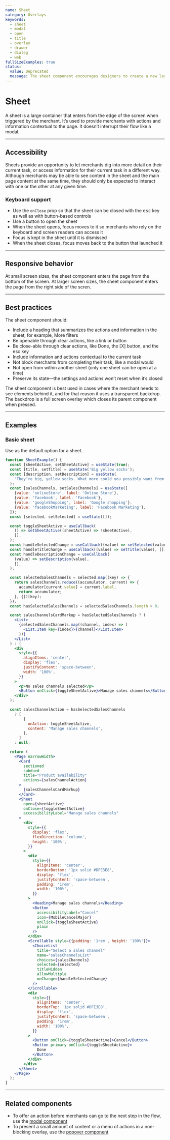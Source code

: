 ```yaml
---
name: Sheet
category: Overlays
keywords:
  - sheet
  - modal
  - open
  - title
  - overlay
  - drawer
  - dialog
  - web
fullSizeExamples: true
status:
  value: Deprecated
  message: The sheet component encourages designers to create a new layer on top of the page instead of improving the existing user interface. It also blocks other parts of the UI, forces users to switch context, and adds complexity to otherwise simple interactions.
---
```


# Sheet

A sheet is a large container that enters from the edge of the screen when triggered by the merchant. It’s used to provide merchants with actions and information contextual to the page. It doesn’t interrupt their flow like a modal.

---

## Accessibility

Sheets provide an opportunity to let merchants dig into more detail on their current task, or access information for their current task in a different way. Although merchants may be able to see content in the sheet and the main page content at the same time, they should only be expected to interact with one or the other at any given time.

### Keyboard support

- Use the `onClose` prop so that the sheet can be closed with the <kbd>esc</kbd> key as well as with button-based controls
- Use a button to open the sheet
- When the sheet opens, focus moves to it so merchants who rely on the keyboard and screen readers can access it
- Focus is kept in the sheet until it is dismissed
- When the sheet closes, focus moves back to the button that launched it

---

## Responsive behavior

At small screen sizes, the sheet component enters the page from the bottom of the screen. At larger screen sizes, the sheet component enters the page from the right side of the scren.

---

## Best practices

The sheet component should:

- Include a heading that summarizes the actions and information in the sheet, for example, More filters
- Be openable through clear actions, like a link or button
- Be close-able through clear actions, like Done, the [X] button, and the esc key
- Include information and actions contextual to the current task
- Not block merchants from completing their task, like a modal would
- Not open from within another sheet (only one sheet can be open at a time)
- Preserve its state—the settings and actions won’t reset when it’s closed

The sheet component is best used in cases where the merchant needs to see elements behind it, and for that reason it uses a transparent backdrop. The backdrop is a full screen overlay which closes its parent component when pressed.

---

## Examples

### Basic sheet

Use as the default option for a sheet.

```jsx
function SheetExample() {
  const [sheetActive, setSheetActive] = useState(true);
  const [title, setTitle] = useState('Big yellow socks');
  const [description, setDescription] = useState(
    "They’re big, yellow socks. What more could you possibly want from socks? These socks will change your life.\n\nThey’re made from light, hand-loomed cotton that’s so soft, you'll feel like you are walking on a cloud.",
  );
  const [salesChannels, setSalesChannels] = useState([
    {value: 'onlineStore', label: 'Online Store'},
    {value: 'facebook', label: 'Facebook'},
    {value: 'googleShopping', label: 'Google shopping'},
    {value: 'facebookMarketing', label: 'Facebook Marketing'},
  ]);
  const [selected, setSelected] = useState([]);

  const toggleSheetActive = useCallback(
    () => setSheetActive((sheetActive) => !sheetActive),
    [],
  );
  const handleSelectedChange = useCallback((value) => setSelected(value), []);
  const handleTitleChange = useCallback((value) => setTitle(value), []);
  const handleDescriptionChange = useCallback(
    (value) => setDescription(value),
    [],
  );

  const selectedSalesChannels = selected.map((key) => {
    return salesChannels.reduce((accumulator, current) => {
      accumulator[current.value] = current.label;
      return accumulator;
    }, {})[key];
  });
  const hasSelectedSalesChannels = selectedSalesChannels.length > 0;

  const salesChannelsCardMarkup = hasSelectedSalesChannels ? (
    <List>
      {selectedSalesChannels.map((channel, index) => (
        <List.Item key={index}>{channel}</List.Item>
      ))}
    </List>
  ) : (
    <div
      style={{
        alignItems: 'center',
        display: 'flex',
        justifyContent: 'space-between',
        width: '100%',
      }}
    >
      <p>No sales channels selected</p>
      <Button onClick={toggleSheetActive}>Manage sales channels</Button>
    </div>
  );

  const salesChannelAction = hasSelectedSalesChannels
    ? [
        {
          onAction: toggleSheetActive,
          content: 'Manage sales channels',
        },
      ]
    : null;

  return (
    <Page narrowWidth>
      <Card
        sectioned
        subdued
        title="Product availability"
        actions={salesChannelAction}
      >
        {salesChannelsCardMarkup}
      </Card>
      <Sheet
        open={sheetActive}
        onClose={toggleSheetActive}
        accessibilityLabel="Manage sales channels"
      >
        <div
          style={{
            display: 'flex',
            flexDirection: 'column',
            height: '100%',
          }}
        >
          <div
            style={{
              alignItems: 'center',
              borderBottom: '1px solid #DFE3E8',
              display: 'flex',
              justifyContent: 'space-between',
              padding: '1rem',
              width: '100%',
            }}
          >
            <Heading>Manage sales channels</Heading>
            <Button
              accessibilityLabel="Cancel"
              icon={MobileCancelMajor}
              onClick={toggleSheetActive}
              plain
            />
          </div>
          <Scrollable style={{padding: '1rem', height: '100%'}}>
            <ChoiceList
              title="Select a sales channel"
              name="salesChannelsList"
              choices={salesChannels}
              selected={selected}
              titleHidden
              allowMultiple
              onChange={handleSelectedChange}
            />
          </Scrollable>
          <div
            style={{
              alignItems: 'center',
              borderTop: '1px solid #DFE3E8',
              display: 'flex',
              justifyContent: 'space-between',
              padding: '1rem',
              width: '100%',
            }}
          >
            <Button onClick={toggleSheetActive}>Cancel</Button>
            <Button primary onClick={toggleSheetActive}>
              Done
            </Button>
          </div>
        </div>
      </Sheet>
    </Page>
  );
}
```

---

## Related components

- To offer an action before merchants can go to the next step in the flow, use the [modal component](https://polaris.shopify.com/components/modal)
- To present a small amount of content or a menu of actions in a non-blocking overlay, use the [popover component](https://polaris.shopify.com/components/popover)
